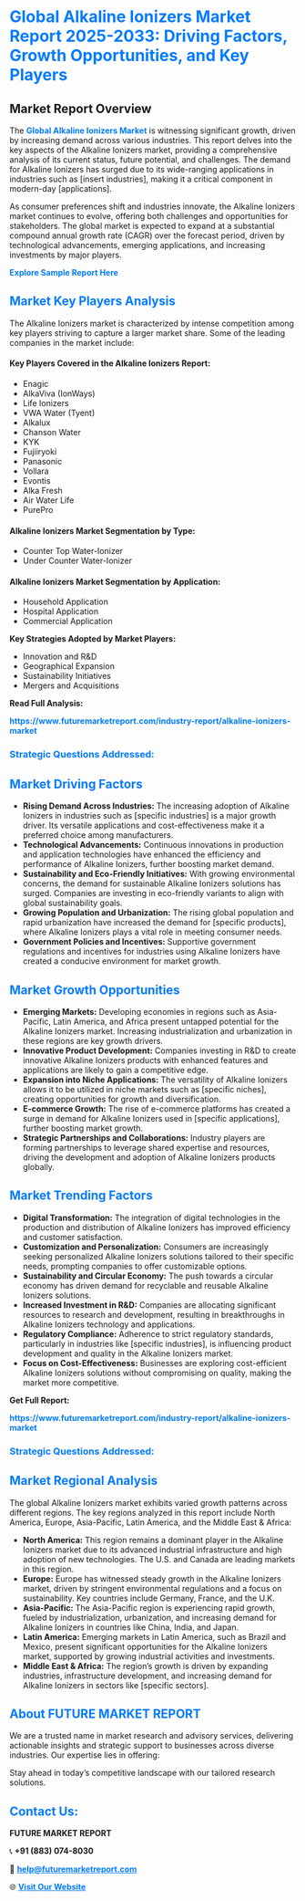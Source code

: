 <h1 style="color: #007BFF;">Global Alkaline Ionizers Market Report 2025-2033: Driving Factors, Growth Opportunities, and Key Players</h1>

<section id="overview">
<h2>Market Report Overview</h2>
<p>The <a href="https://www.futuremarketreport.com/industry-report/alkaline-ionizers-market" style="color: #007BFF; text-decoration: none;"><strong>Global Alkaline Ionizers Market</strong></a> is witnessing significant growth, driven by increasing demand across various industries. This report delves into the key aspects of the Alkaline Ionizers market, providing a comprehensive analysis of its current status, future potential, and challenges. The demand for Alkaline Ionizers has surged due to its wide-ranging applications in industries such as [insert industries], making it a critical component in modern-day [applications].</p>
<p>As consumer preferences shift and industries innovate, the Alkaline Ionizers market continues to evolve, offering both challenges and opportunities for stakeholders. The global market is expected to expand at a substantial compound annual growth rate (CAGR) over the forecast period, driven by technological advancements, emerging applications, and increasing investments by major players.</p>
</section>

<section id="overview">
<p><a href="https://www.futuremarketreport.com/request-sample/reportId=46468" style="color: #007BFF; text-decoration: none;"><strong>Explore Sample Report Here</strong></a></p>
</section>

<section id="key-players">
<h2 style="color: #007BFF;">Market Key Players Analysis</h2>
<p>The Alkaline Ionizers market is characterized by intense competition among key players striving to capture a larger market share. Some of the leading companies in the market include:</p>
<h4>Key Players Covered in the Alkaline Ionizers Report:</h4>
<ul><li>Enagic</li><li>AlkaViva (IonWays)</li><li>Life Ionizers</li><li>VWA Water (Tyent)</li><li>Alkalux</li><li>Chanson Water</li><li>KYK</li><li>Fujiiryoki</li><li>Panasonic</li><li>Vollara</li><li>Evontis</li><li>Alka Fresh</li><li>Air Water Life</li><li>PurePro</li></ul>
<h4>Alkaline Ionizers Market Segmentation by Type:</h4>
<ul><li>Counter Top Water-Ionizer</li><li>Under Counter Water-Ionizer</li></ul>

<h4>Alkaline Ionizers Market Segmentation by Application:</h4>
<ul><li>Household Application</li><li>Hospital Application</li><li>Commercial Application</li></ul>
<p><strong>Key Strategies Adopted by Market Players:</strong></p>
<ul>
<li>Innovation and R&D</li>
<li>Geographical Expansion</li>
<li>Sustainability Initiatives</li>
<li>Mergers and Acquisitions</li>
</ul>
</section>

<section>
<p><strong>Read Full Analysis: </strong></p><a href="https://www.futuremarketreport.com/industry-report/alkaline-ionizers-market" style="color: #007BFF; text-decoration: none;"><strong>https://www.futuremarketreport.com/industry-report/alkaline-ionizers-market</strong></a>
<h3 style="color: #007BFF;">Strategic Questions Addressed:</h3>
</section>

<section id="driving-factors">
<h2 style="color: #007BFF;">Market Driving Factors</h2>
<ul>
<li><strong>Rising Demand Across Industries:</strong> The increasing adoption of Alkaline Ionizers in industries such as [specific industries] is a major growth driver. Its versatile applications and cost-effectiveness make it a preferred choice among manufacturers.</li>
<li><strong>Technological Advancements:</strong> Continuous innovations in production and application technologies have enhanced the efficiency and performance of Alkaline Ionizers, further boosting market demand.</li>
<li><strong>Sustainability and Eco-Friendly Initiatives:</strong> With growing environmental concerns, the demand for sustainable Alkaline Ionizers solutions has surged. Companies are investing in eco-friendly variants to align with global sustainability goals.</li>
<li><strong>Growing Population and Urbanization:</strong> The rising global population and rapid urbanization have increased the demand for [specific products], where Alkaline Ionizers plays a vital role in meeting consumer needs.</li>
<li><strong>Government Policies and Incentives:</strong> Supportive government regulations and incentives for industries using Alkaline Ionizers have created a conducive environment for market growth.</li>
</ul>
</section>

<section id="growth-opportunities">
<h2 style="color: #007BFF;">Market Growth Opportunities</h2>
<ul>
<li><strong>Emerging Markets:</strong> Developing economies in regions such as Asia-Pacific, Latin America, and Africa present untapped potential for the Alkaline Ionizers market. Increasing industrialization and urbanization in these regions are key growth drivers.</li>
<li><strong>Innovative Product Development:</strong> Companies investing in R&D to create innovative Alkaline Ionizers products with enhanced features and applications are likely to gain a competitive edge.</li>
<li><strong>Expansion into Niche Applications:</strong> The versatility of Alkaline Ionizers allows it to be utilized in niche markets such as [specific niches], creating opportunities for growth and diversification.</li>
<li><strong>E-commerce Growth:</strong> The rise of e-commerce platforms has created a surge in demand for Alkaline Ionizers used in [specific applications], further boosting market growth.</li>
<li><strong>Strategic Partnerships and Collaborations:</strong> Industry players are forming partnerships to leverage shared expertise and resources, driving the development and adoption of Alkaline Ionizers products globally.</li>
</ul>
</section>

<section id="trending-factors">
<h2 style="color: #007BFF;">Market Trending Factors</h2>
<ul>
<li><strong>Digital Transformation:</strong> The integration of digital technologies in the production and distribution of Alkaline Ionizers has improved efficiency and customer satisfaction.</li>
<li><strong>Customization and Personalization:</strong> Consumers are increasingly seeking personalized Alkaline Ionizers solutions tailored to their specific needs, prompting companies to offer customizable options.</li>
<li><strong>Sustainability and Circular Economy:</strong> The push towards a circular economy has driven demand for recyclable and reusable Alkaline Ionizers solutions.</li>
<li><strong>Increased Investment in R&D:</strong> Companies are allocating significant resources to research and development, resulting in breakthroughs in Alkaline Ionizers technology and applications.</li>
<li><strong>Regulatory Compliance:</strong> Adherence to strict regulatory standards, particularly in industries like [specific industries], is influencing product development and quality in the Alkaline Ionizers market.</li>
<li><strong>Focus on Cost-Effectiveness:</strong> Businesses are exploring cost-efficient Alkaline Ionizers solutions without compromising on quality, making the market more competitive.</li>
</ul>
</section>

<section>
<p><strong>Get Full Report: </strong></p><a href="https://www.futuremarketreport.com/industry-report/alkaline-ionizers-market" style="color: #007BFF; text-decoration: none;"><strong>https://www.futuremarketreport.com/industry-report/alkaline-ionizers-market</strong></a>
<h3 style="color: #007BFF;">Strategic Questions Addressed:</h3>
</section>


<section id="regional-analysis">
<h2 style="color: #007BFF;">Market Regional Analysis</h2>
<p>The global Alkaline Ionizers market exhibits varied growth patterns across different regions. The key regions analyzed in this report include North America, Europe, Asia-Pacific, Latin America, and the Middle East & Africa:</p>
<ul>
<li><strong>North America:</strong> This region remains a dominant player in the Alkaline Ionizers market due to its advanced industrial infrastructure and high adoption of new technologies. The U.S. and Canada are leading markets in this region.</li>
<li><strong>Europe:</strong> Europe has witnessed steady growth in the Alkaline Ionizers market, driven by stringent environmental regulations and a focus on sustainability. Key countries include Germany, France, and the U.K.</li>
<li><strong>Asia-Pacific:</strong> The Asia-Pacific region is experiencing rapid growth, fueled by industrialization, urbanization, and increasing demand for Alkaline Ionizers in countries like China, India, and Japan.</li>
<li><strong>Latin America:</strong> Emerging markets in Latin America, such as Brazil and Mexico, present significant opportunities for the Alkaline Ionizers market, supported by growing industrial activities and investments.</li>
<li><strong>Middle East & Africa:</strong> The region’s growth is driven by expanding industries, infrastructure development, and increasing demand for Alkaline Ionizers in sectors like [specific sectors].</li>
</ul>
</section>

<footer>
<h2 style="color: #007BFF;">About FUTURE MARKET REPORT</h2>
<p>We are a trusted name in market research and advisory services, delivering actionable insights and strategic support to businesses across diverse industries. Our expertise lies in offering:</p>

<p>Stay ahead in today’s competitive landscape with our tailored research solutions.</p>

<h2 style="color: #007BFF;">Contact Us:</h2>
<p><strong>FUTURE MARKET REPORT</strong></p>
<p>📞 <strong>+91 (883) 074-8030</strong></p>
<p>📧 <strong><a href="mailto:help@futuremarketreport.com" style="color: #007BFF;">help@futuremarketreport.com</a></strong></p>
<p>🌐 <strong><a href="https://www.futuremarketreport.com/" style="color: #007BFF;">Visit Our Website</a></strong></p>
</footer>